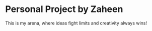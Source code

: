 # Personal Project by Zaheen

This is my arena, where ideas fight limits and creativity always wins!
